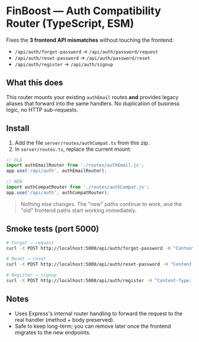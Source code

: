 # FinBoost — Auth Compatibility Router (TypeScript, ESM)

Fixes the **3 frontend API mismatches** without touching the frontend:
- `/api/auth/forgot-password`  → `/api/auth/password/request`
- `/api/auth/reset-password`   → `/api/auth/password/reset`
- `/api/auth/register`         → `/api/auth/signup`

## What this does
This router mounts your existing `authEmail` routes **and** provides legacy aliases that forward into the same handlers. No duplication of business logic, no HTTP sub-requests.

## Install
1) Add the file `server/routes/authCompat.ts` from this zip.
2) In `server/routes.ts`, replace the current mount:
```ts
// OLD
import authEmailRouter from './routes/authEmail.js';
app.use('/api/auth', authEmailRouter);

// NEW
import authCompatRouter from './routes/authCompat.js';
app.use('/api/auth', authCompatRouter);
```
> Nothing else changes. The "new" paths continue to work, and the "old" frontend paths start working immediately.

## Smoke tests (port 5000)
```bash
# Forgot → request
curl -X POST http://localhost:5000/api/auth/forgot-password -H "Content-Type: application/json" -d '{"email":"you@txn.getfinboost.com"}'

# Reset → reset
curl -X POST http://localhost:5000/api/auth/reset-password -H "Content-Type: application/json" -d '{"token":"RAW","password":"NewStrongPass!23"}'

# Register → signup
curl -X POST http://localhost:5000/api/auth/register -H "Content-Type: application/json" -d '{"email":"you@txn.getfinboost.com","password":"StrongPass!23"}'
```

## Notes
- Uses Express's internal router handling to forward the request to the real handler (method + body preserved).
- Safe to keep long-term; you can remove later once the frontend migrates to the new endpoints.